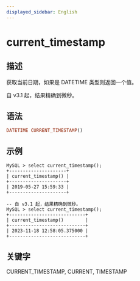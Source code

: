 ```yaml
---
displayed_sidebar: English
---
```


# current_timestamp

## 描述

获取当前日期，如果是 DATETIME 类型则返回一个值。

自 v3.1 起，结果精确到微秒。

## 语法

```Haskell
DATETIME CURRENT_TIMESTAMP()
```

## 示例

```Plain
MySQL > select current_timestamp();
+---------------------+
| current_timestamp() |
+---------------------+
| 2019-05-27 15:59:33 |
+---------------------+

-- 自 v3.1 起，结果精确到微秒。
MySQL > select current_timestamp();
+----------------------------+
| current_timestamp()        |
+----------------------------+
| 2023-11-18 12:58:05.375000 |
+----------------------------+
```

## 关键字

CURRENT_TIMESTAMP, CURRENT, TIMESTAMP